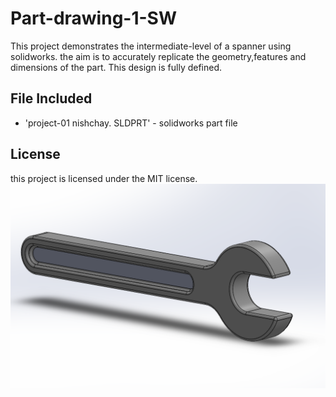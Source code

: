 # Part-drawing-1-SW
This project demonstrates the intermediate-level of a spanner using solidworks. the aim is to accurately replicate the geometry,features and dimensions of the part. This design is fully defined. 
## File Included
- 'project-01 nishchay.  SLDPRT' -
solidworks part file
## License
this project is licensed under the MIT license.
![Part Drawing Preview](part1.png)
